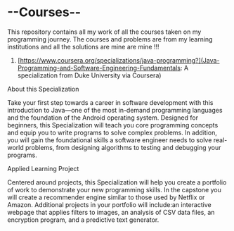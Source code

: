 # --Courses--
This repository contains all my work of all the courses taken on my programming journey. The courses and problems are from my learning institutions and all the solutions are mine are mine !!!

1. [https://www.coursera.org/specializations/java-programming?](Java-Programming-and-Software-Engineering-Fundamentals: A specialization from Duke University via Coursera)

  About this Specialization

Take your first step towards a career in software development with this introduction to Java—one of the most in-demand programming languages and the foundation of the Android operating system. Designed for beginners, this Specialization will teach you core programming concepts and equip you to write programs to solve complex problems. In addition, you will gain the foundational skills a software engineer needs to solve real-world problems, from designing algorithms to testing and debugging your programs.

Applied Learning Project

Centered around projects, this Specialization will help you create a portfolio of work to demonstrate your new programming skills. In the capstone you will create a recommender engine similar to those used by Netflix or Amazon. Additional projects in your portfolio will include:an interactive webpage that applies filters to images, an analysis of CSV data files, an encryption program, and a predictive text generator.
